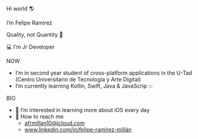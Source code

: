 Hi world 🌎 

I’m Felipe Ramirez

Quality, not Quantity 🎴

💻 I’m Jr Developer

NOW
- I’m in second year student of cross-platform applications in the U-Tad (Centro Universitario de Tecnología y Arte Digital)
- I’m currently learning Kotlin, Swift, Java & JavaScrip 💥

BIO
- 👀 I’m interested in learning more about iOS every day
- 📩 How to reach me
     - afrmillan10@icloud.com
     - www.linkedin.com/in/felipe-ramírez-millán
<!---
Mc-Ramirez/Mc-Ramirez is a ✨ special ✨ repository because its `README.md` (this file) appears on your GitHub profile.
You can click the Preview link to take a look at your changes.
--->
